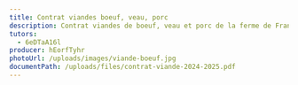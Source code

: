 ```yaml
---
title: Contrat viandes boeuf, veau, porc
description: Contrat viandes de boeuf, veau et porc de la ferme de François
tutors:
  - 6eDTaA16l
producer: hEorfTyhr
photoUrl: /uploads/images/viande-boeuf.jpg
documentPath: /uploads/files/contrat-viande-2024-2025.pdf
---
```


